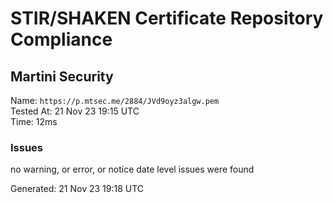 # STIR/SHAKEN Certificate Repository Compliance

## Martini Security

Name: `https://p.mtsec.me/2884/JVd9oyz3algw.pem`\
Tested At: 21 Nov 23 19:15 UTC\
Time: 12ms

### Issues

no warning, or error, or notice date level issues were found

Generated: 21 Nov 23 19:18 UTC
